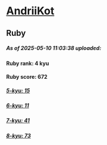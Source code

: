 # [AndriiKot](https://www.codewars.com/users/AndriiKot) 
## Ruby

##### As of 2025-05-10 11:03:38 uploaded:

#### Ruby rank: 4 kyu

#### Ruby score: 672

##### [5-kyu: 15](https://github.com/AndriiKot/Ruby__CodeWars/tree/main/kyu-5)

##### [6-kyu: 11](https://github.com/AndriiKot/Ruby__CodeWars/tree/main/kyu-6)

##### [7-kyu: 41](https://github.com/AndriiKot/Ruby__CodeWars/tree/main/kyu-7)

##### [8-kyu: 73](https://github.com/AndriiKot/Ruby__CodeWars/tree/main/kyu-8)

